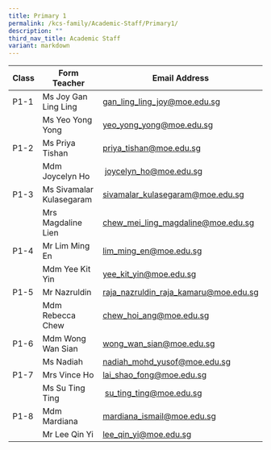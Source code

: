 ```yaml
---
title: Primary 1
permalink: /kcs-family/Academic-Staff/Primary1/
description: ""
third_nav_title: Academic Staff
variant: markdown
---
```

| Class | Form Teacher | Email Address |
| -------- | -------- | -------- |
| P1-1     | Ms Joy Gan Ling Ling | gan_ling_ling_joy@moe.edu.sg  |
|      | Ms Yeo Yong Yong     | yeo_yong_yong@moe.edu.sg   |
| P1-2     | Ms Priya Tishan     | priya_tishan@moe.edu.sg   |
|      | Mdm Joycelyn Ho    |  joycelyn_ho@moe.edu.sg   |
| P1-3     | Ms Sivamalar Kulasegaram   | sivamalar_kulasegaram@moe.edu.sg   |
|      | Mrs Magdaline Lien     |  chew_mei_ling_magdaline@moe.edu.sg   |
| P1-4     | Mr Lim Ming En     | lim_ming_en@moe.edu.sg     |
|      | Mdm Yee Kit Yin    | yee_kit_yin@moe.edu.sg     |
| P1-5     | Mr Nazruldin     | raja_nazruldin_raja_kamaru@moe.edu.sg     |
|     | Mdm Rebecca Chew     | chew_hoi_ang@moe.edu.sg     |
| P1-6     | Mdm Wong Wan Sian     | wong_wan_sian@moe.edu.sg     |
|      | Ms Nadiah    | nadiah_mohd_yusof@moe.edu.sg     |
| P1-7     | Mrs Vince Ho    | lai_shao_fong@moe.edu.sg     |
|      | Ms Su Ting Ting     |   su_ting_ting@moe.edu.sg    |
| P1-8     | Mdm Mardiana     | mardiana_ismail@moe.edu.sg     |
|      | Mr Lee Qin Yi     | lee_qin_yi@moe.edu.sg     |